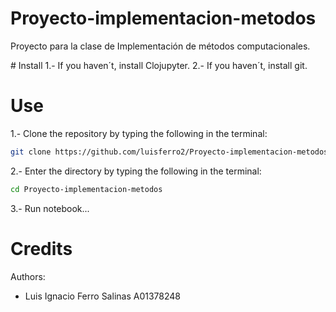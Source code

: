 # Proyecto-implementacion-metodos
Proyecto para la clase de Implementación de métodos computacionales.

# Install
1.- If you haven´t, install Clojupyter.
2.- If you haven´t, install git.

# Use
1.- Clone the repository by typing the following in the terminal:

```sh
git clone https://github.com/luisferro2/Proyecto-implementacion-metodos.git
```
2.- Enter the directory by typing the following in the terminal:
```sh
cd Proyecto-implementacion-metodos
```
3.- Run notebook...

# Credits
Authors:
* Luis Ignacio Ferro Salinas A01378248
